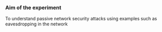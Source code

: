 ### Aim of the experiment

To understand passive network security attacks using examples such as eavesdropping in the network
